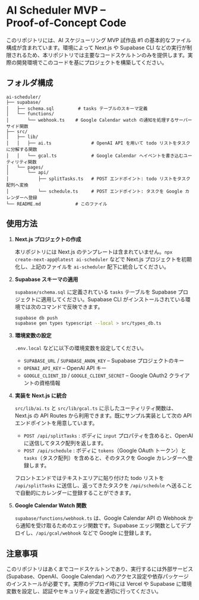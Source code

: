 # AI Scheduler MVP – Proof‑of‑Concept Code

このリポジトリには、AI スケジューリング MVP 試作品 #1 の基本的なファイル構成が含まれています。環境によって Next.js や Supabase CLI などの実行が制限されるため、本リポジトリでは主要なコードスケルトンのみを提供します。実際の開発環境でこのコードを基にプロジェクトを構築してください。

## フォルダ構成

```
ai-scheduler/
├── supabase/
│   ├── schema.sql         # tasks テーブルのスキーマ定義
│   └── functions/
│       └── webhook.ts    # Google Calendar watch の通知を処理するサーバーサイド関数
├── src/
│   ├── lib/
│   │   ├── ai.ts               # OpenAI API を用いて todo リストをタスクに分解する関数
│   │   └── gcal.ts             # Google Calendar へイベントを書き込むユーティリティ関数
│   └── pages/
│       └── api/
│           ├── splitTasks.ts   # POST エンドポイント: todo リストをタスク配列へ変換
│           └── schedule.ts     # POST エンドポイント: タスクを Google カレンダーへ登録
└── README.md             # このファイル
```

## 使用方法

1. **Next.js プロジェクトの作成**

   本リポジトリには Next.js のテンプレートは含まれていません。`npx create-next-app@latest ai-scheduler` などで Next.js プロジェクトを初期化し、上記のファイルを `ai-scheduler` 配下に統合してください。

2. **Supabase スキーマの適用**

   `supabase/schema.sql` に定義されている `tasks` テーブルを Supabase プロジェクトに適用してください。Supabase CLI がインストールされている環境では次のコマンドで反映できます。

   ```bash
   supabase db push
   supabase gen types typescript --local > src/types_db.ts
   ```

3. **環境変数の設定**

   `.env.local` などに以下の環境変数を設定してください。

   - `SUPABASE_URL` / `SUPABASE_ANON_KEY` – Supabase プロジェクトのキー
   - `OPENAI_API_KEY` – OpenAI API キー
   - `GOOGLE_CLIENT_ID` / `GOOGLE_CLIENT_SECRET` – Google OAuth2 クライアントの資格情報

4. **実装を Next.js に統合**

   `src/lib/ai.ts` と `src/lib/gcal.ts` に示したユーティリティ関数は、Next.js の API Routes から利用できます。既にサンプル実装として次の API エンドポイントを用意しています。

   - `POST /api/splitTasks` : ボディに `input` プロパティを含めると、OpenAI に送信してタスク配列を返します。
   - `POST /api/schedule` : ボディに `tokens`（Google OAuth トークン）と `tasks`（タスク配列）を含めると、そのタスクを Google カレンダーへ登録します。

   フロントエンドではテキストエリアに貼り付けた todo リストを `/api/splitTasks` に送信し、返ってきたタスクを `/api/schedule` へ送ることで自動的にカレンダーに登録することができます。

5. **Google Calendar Watch 関数**

   `supabase/functions/webhook.ts` は、Google Calendar API の Webhook から通知を受け取るためのエッジ関数です。Supabase エッジ関数としてデプロイし、`/api/gcal/webhook` などで Google に登録します。

## 注意事項

このリポジトリはあくまでコードスケルトンであり、実行するには外部サービス (Supabase、OpenAI、Google Calendar) へのアクセス設定や依存パッケージのインストールが必要です。実際のデプロイ時には Vercel や Supabase に環境変数を設定し、認証やセキュリティ設定を適切に行ってください。